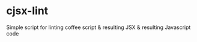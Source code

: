 # cjsx-lint
Simple script for linting coffee script &amp; resulting JSX &amp; resulting Javascript code
